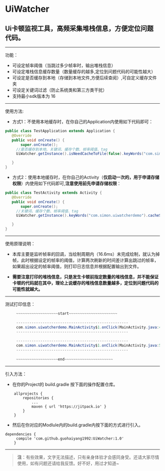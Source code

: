 # UiWatcher
## Ui卡顿监视工具，高频采集堆栈信息，方便定位问题代码。

---
功能：

 - 可设定帧率阈值（当跳过多少帧率时，输出堆栈信息）
 - 可设定堆栈信息缓存数量（数量缓存的越多,定位到问题代码的可能性越大）
 - 可设定是否缓存到本地（存储到本地文件,方便后续查阅）,可自定义缓存文件夹
 - 可设定关键词过滤（防止系统类和第三方类干扰）
 - 支持最小sdk版本为 16
 

---
使用方法:

 - 方式1：不使用本地缓存时，在你自己的Application内使用如下代码即可：

 ```java
 public class TestApplication extends Application {
    @Override
    public void onCreate() {
        super.onCreate();
      //是否缓存到本地、关键词、缓存个数、帧率阈值、tag
      UiWatcher.getInstance().isNeedCacheToFile(false).keyWords("com.simon.uiwatcherdemo").cacheSize(10).minSkipFrameCount(1).tag("simon").startWatch();

    }
}
 ```

 - 方式2：使用本地缓存时，在你自己的Activity（**仅启动一次的，用于申请存储权限**）内使用如下代码即可,**注意使用前先申请存储权限**：

 ```java
 public class TestActivity extends Activity {
    @Override
    public void onCreate() {
        super.onCreate();
      //关键词、缓存个数、帧率阈值、tag
      UiWatcher.getInstance().keyWords("com.simon.uiwatcherdemo").cacheSize(10).minSkipFrameCount(1).tag("simon").startWatch();

    }
}
 ```
 
---
使用原理说明：

 - 本库主要是监听帧率的回调，当绘制周期内（16.6ms）未完成绘制，就认为掉帧，此时根据设定的帧率的阈值，计算两次刷新的时间差计算出跳过的帧率，如果超出设定的帧率阈值，则打印日志信息并根据配置输出到文件。

 - **需要注意打印的堆栈信息，只是发生卡顿前指定数量的堆栈信息，并不能保证卡顿的代码就在其中，理论上说缓存的堆栈信息数量越多，定位到问题代码的可能性就越大。**

---
测试打印信息：

```java
     ~~~~~~~~~~~~~~~~~~~start~~~~~~~~~~~~~~~~~~~~~~ 
      
     ---------------------------------------------------
     com.simon.uiwatcherdemo.MainActivity$1.onClick(MainActivity.java:45)
     ---------------------------------------------------
     
     ---------------------------------------------------
     com.simon.uiwatcherdemo.MainActivity$1.onClick(MainActivity.java:53)
     ---------------------------------------------------
     
     ~~~~~~~~~~~~~~~~~~~end~~~~~~~~~~~~~~~~~~~~~~
```


---

引入方法：

 - 在你的Project的 build.gradle 按下面的操作配置仓库。
```
	allprojects {
		repositories {
			...
			maven { url 'https://jitpack.io' }
		}
	}
```

 - 然后在你对应的Modlule内的build.gradle内按下面的方式进行引入。

	

```
dependencies {
     compile 'com.github.guohaiyang1992:UiWatcher:1.0'
	}
```

---

> **注**：有些效果，文字无法描述，只有亲身体验才会感同身受。还请大家尽情使用，如有问题还请给我反馈。好不好，用过才知道~


